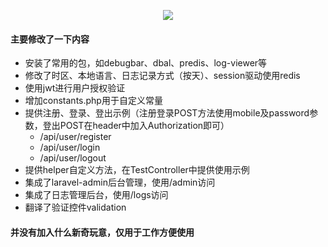 <p align="center"><img src="https://laravel.com/assets/img/components/logo-laravel.svg"></p>

#### 主要修改了一下内容

- 安装了常用的包，如debugbar、dbal、predis、log-viewer等
- 修改了时区、本地语言、日志记录方式（按天）、session驱动使用redis
- 使用jwt进行用户授权验证
- 增加constants.php用于自定义常量
- 提供注册、登录、登出示例（注册登录POST方法使用mobile及password参数，登出POST在header中加入Authorization即可）
    - /api/user/register 
    - /api/user/login
    - /api/user/logout
- 提供helper自定义方法，在TestController中提供使用示例
- 集成了laravel-admin后台管理，使用/admin访问
- 集成了日志管理后台，使用/logs访问
- 翻译了验证控件validation


#### 并没有加入什么新奇玩意，仅用于工作方便使用